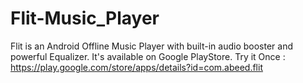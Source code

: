 # Flit-Music_Player
Flit is an Android Offline Music Player with built-in audio booster and powerful Equalizer.
It's available on Google PlayStore. Try it Once : https://play.google.com/store/apps/details?id=com.abeed.flit
